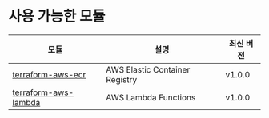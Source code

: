 # 사용 가능한 모듈

| 모듈 | 설명 | 최신 버전 |
|--------|-------------|----------------|
| [terraform-aws-ecr](../terraform-aws-ecr/) | AWS Elastic Container Registry | v1.0.0 |
| [terraform-aws-lambda](../terraform-aws-lambda/) | AWS Lambda Functions | v1.0.0 |